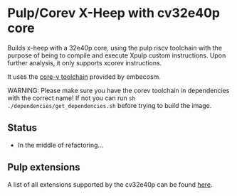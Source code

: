 # Pulp/Corev X-Heep with cv32e40p core

Builds x-heep with a 32e40p core, using the pulp riscv toolchain with the purpose of being to compile and execute Xpulp custom instructions. Upon further analysis, it only supports xcorev instructions.

It uses the [core-v toolchain](https://www.embecosm.com/resources/tool-chain-downloads/#corev) provided by embecosm.

WARNING: Please make sure you have the corev toolchain in dependencies with the correct name! If not you can run `sh ./dependencies/get_dependencies.sh` before trying to build the image.

## Status

- In the middle of refactoring...

## Pulp extensions

A list of all extensions supported by the cv32e40p can be found [here](https://docs.openhwgroup.org/projects/cv32e40p-user-manual/en/latest/instruction_set_extensions.html).
